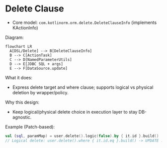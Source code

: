# Delete Clause

- Core model: `com.kotlinorm.orm.delete.DeleteClauseInfo` (implements KActionInfo)

Diagram:
```mermaid
flowchart LR
  A[DSL/Delete] --> B[DeleteClauseInfo]
  B --> C[ActionTask]
  C --> D[NamedParameterUtils]
  D --> E[JDBC SQL + args]
  E --> F[DataSource.update]
```

What it does:
- Express delete target and where clause; supports logical vs physical deletion by wrapper/policy.

Why this design:
- Keep logical/physical delete choice in execution layer to stay DB-agnostic.

Example (Patch-based):
```kotlin
val (sql, paramMap) = user.delete().logic(false).by { it.id }.build()
// Logical delete: user.delete().where { it.id.eq }.build() -> UPDATE ... SET deleted=1
```
